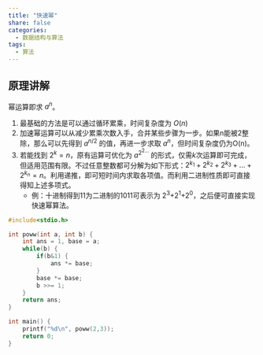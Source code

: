 ```yaml
---
title: "快速幂"
share: false
categories:
  - 数据结构与算法
tags:
  - 算法
---
```


## 原理讲解
幂运算即求 $a^n$。
1. 最基础的方法是可以通过循环累乘，时间复杂度为 $O(n)$
2. 加速幂运算可以从减少累乘次数入手，合并某些步骤为一步。如果n能被2整除，那么可以先得到 $a^{n/2}$ 的值，再进一步求取 $a^n$，但时间复杂度仍为O(n)。
3. 若能找到 $2^k = n$，原有运算可优化为 $a^{2^{2...}}$ 的形式，仅需*k*次运算即可完成，但适用范围有限。不过任意整数都可分解为如下形式：$2^{k_1}+2^{k_2}+2^{k_3}+ ... +2^{k_n} = n$。利用递推，即可短时间内求取各项值。而利用二进制性质即可直接得知上述多项式。  
	* 例：十进制得到11为二进制的1011可表示为 $2^3$+$2^1$+$2^0$，之后便可直接实现快速幂算法。

```c
#include<stdio.h>

int poww(int a, int b) {
    int ans = 1, base = a;
    while(b) {
        if(b&1) {
            ans *= base;
        }
        base *= base;
        b >>= 1;
    }
    return ans;
}

int main() {
    printf("%d\n", poww(2,3));
    return 0;
}
```
